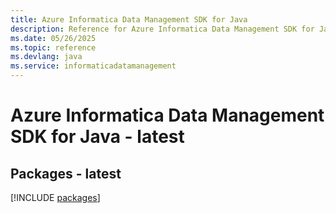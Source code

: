 ```yaml
---
title: Azure Informatica Data Management SDK for Java
description: Reference for Azure Informatica Data Management SDK for Java
ms.date: 05/26/2025
ms.topic: reference
ms.devlang: java
ms.service: informaticadatamanagement
---
```

# Azure Informatica Data Management SDK for Java - latest
## Packages - latest
[!INCLUDE [packages](informatica-data-management-index.md)]